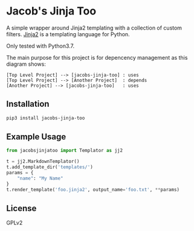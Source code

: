 # Jacob's Jinja Too

A simple wrapper around Jinja2 templating with a collection of custom filters.  [Jinja2](https://jinja.palletsprojects.com/en/2.11.x/) is a templating language for Python.

Only tested with Python3.7.

The main purpose for this project is for depencency management as this diagram shows:

```plantuml
[Top Level Project] --> [jacobs-jinja-too] : uses
[Top Level Project] --> [Another Project]  : depends
[Another Project] --> [jacobs-jinja-too]   : uses
```

## Installation

```sh
pip3 install jacobs-jinja-too
```

## Example Usage

```python
from jacobsjinjatoo import Templator as jj2

t = jj2.MarkdownTemplator()
t.add_template_dir('templates/')
params = {
    "name": "My Name"
}
t.render_template('foo.jinja2', output_name='foo.txt', **params)
```

## License 

GPLv2
